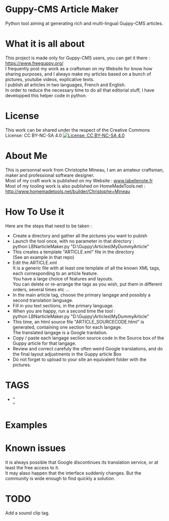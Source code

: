 # Guppy-CMS Article Maker
Python tool aiming at generating rich and multi-lingual Guppy-CMS articles.

# What it is all about
This project is made only for Guppy-CMS users, you can get it there  : https://www.freeguppy.org/    
I frequently post my work as a craftsman on my Website for know how sharing purposes, and I always make my articles based on a bunch of pictures, youtube videos, explicative texts.    
I publish all articles in two languages, French and English.    
In order to reduce the necessary time to do all that editorial stuff, I have developped this helper code in python.    

# License
This work can be shared under the respect of the Creative Commons License: CC BY-NC-SA 4.0
[![License: CC BY-NC-SA 4.0](https://img.shields.io/badge/License-CC%20BY--NC--SA%204.0-lightgrey.svg)](https://creativecommons.org/licenses/by-nc-sa/4.0/)

	
# About Me
This is personnal work from Christophe Mineau, I am an amateur craftsman, maker and professional software designer.  
Most of my craft work is published on my Website : www.labellenote.fr  
Most of my tooling work is also published on HomeMadeTools.net : http://www.homemadetools.net/builder/Christophe+Mineau   


# How To Use it
Here are the steps that need to be taken :      

* Create a directory and gather all the pictures you want to pubish
* Launch the tool once, with no parameter in that directory :  
	python LBNarticleMaker.py "D:\Guppy\Articles\MyDummyArticle"  
* This creates a template "ARTICLE.xml" file in the directory  
(See an example in that repo)
* Edit the ARTICLE.xml  
It is a generic file with at least one template of all the known XML tags, each corresponding to an article feature.  
You have a large choice of features and layouts.  
You can delete or re-arrange the tags as you wish, put them in different orders, several times etc ...
* In the main article tag, choose the primary langage and possibly a second translation language.
* Fill in you text sections, in the primary language.
* When you are happy, run a second time the tool :  
	python LBNarticleMaker.py "D:\Guppy\Articles\MyDummyArticle"
* This time, an html source file "ARTICLE_SOURCECODE.html" is generated, containing one section for each langage.  
The translated langage is a Google tranlation.
* Copy / paste each langage section source code in the Source box of the Guppy article for that langage.
* Review and correct carefuly the often weird Google translations, and do the final layout adjustments in the Guppy article Box
* Do not forget to upload to your site an equivalent folder with the pictures.


# TAGS
* "<ARTICLE lang="('Fr', 'En')" relpath_on_site="file/dir1/dir2"></ARTICLE>"

# Examples


# Known issues
It is always possible that Google discontinues its translation service, or at least the free access to it.  
It may alaso happen that the interface suddenly changes. But the community is wide enough to find quickly a solution.

# TODO
Add a sound clip tag.


